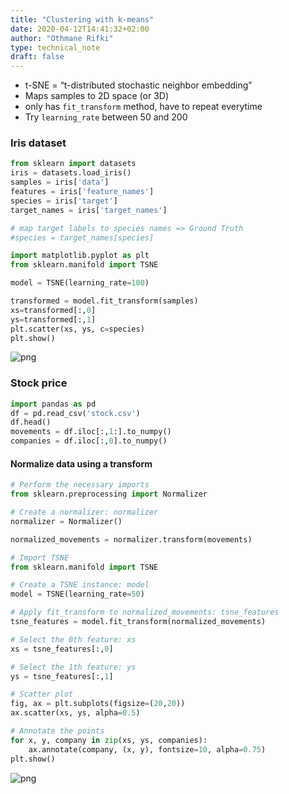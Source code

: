 ```yaml
---
title: "Clustering with k-means"
date: 2020-04-12T14:41:32+02:00
author: "Othmane Rifki"
type: technical_note
draft: false
---
```

- t-SNE = “t-distributed stochastic neighbor embedding” 
- Maps samples to 2D space (or 3D)
- only has `fit_transform` method, have to repeat everytime
- Try `learning_rate` between 50 and 200

### Iris dataset


```python
from sklearn import datasets
iris = datasets.load_iris()
samples = iris['data']
features = iris['feature_names']
species = iris['target']
target_names = iris['target_names']

# map target labels to species names => Ground Truth
#species = target_names[species]
```


```python
import matplotlib.pyplot as plt
from sklearn.manifold import TSNE

model = TSNE(learning_rate=100)

transformed = model.fit_transform(samples)
xs=transformed[:,0]
ys=transformed[:,1]
plt.scatter(xs, ys, c=species)
plt.show()
```


![png](clustering_tsne_4_0.png)


### Stock price


```python
import pandas as pd
df = pd.read_csv('stock.csv')
df.head()
movements = df.iloc[:,1:].to_numpy()
companies = df.iloc[:,0].to_numpy()
```

#### Normalize data using a transform


```python
# Perform the necessary imports
from sklearn.preprocessing import Normalizer

# Create a normalizer: normalizer
normalizer = Normalizer()

normalized_movements = normalizer.transform(movements)
```


```python
# Import TSNE
from sklearn.manifold import TSNE

# Create a TSNE instance: model
model = TSNE(learning_rate=50)

# Apply fit_transform to normalized_movements: tsne_features
tsne_features = model.fit_transform(normalized_movements)

# Select the 0th feature: xs
xs = tsne_features[:,0]

# Select the 1th feature: ys
ys = tsne_features[:,1]

# Scatter plot
fig, ax = plt.subplots(figsize=(20,20))
ax.scatter(xs, ys, alpha=0.5)

# Annotate the points
for x, y, company in zip(xs, ys, companies):
    ax.annotate(company, (x, y), fontsize=10, alpha=0.75)
plt.show()

```


![png](clustering_tsne_9_0.png)

